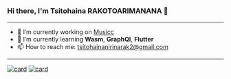 ### Hi there, I'm Tsitohaina RAKOTOARIMANANA 👋
---

<!--
**TsitoUw/TsitoUw** is a ✨ _special_ ✨ repository because its `README.md` (this file) appears on your GitHub profile.
Here are some ideas to get you started:
-->

- 🔭 I’m currently working on [Musicc](https://musicc-front.vercel.app/)
- 🌱 I’m currently learning **Wasm**, **GraphQl**, **Flutter**
- 📫 How to reach me: tsitohainanirinarak2@gmail.com
---

[![card](https://api.githubtrends.io/user/svg/TsitoUw/langs?time_range=one_year&include_private=True&theme=dark)](https://api.githubtrends.io/user/svg/TsitoUw/langs?time_range=one_year&include_private=True&theme=dark)
[![card](https://api.githubtrends.io/user/svg/TsitoUw/repos?time_range=one_year&include_private=True&theme=dark)](https://api.githubtrends.io/user/svg/TsitoUw/repos?time_range=one_year&include_private=True&theme=dark)

